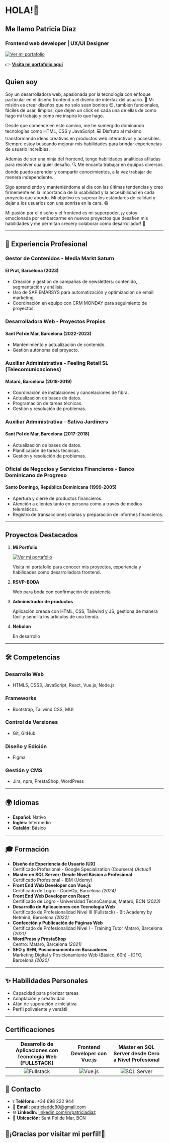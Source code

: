 # HOLA!👋

## Me llamo Patricia Díaz

### Frontend web developer | UX/UI Designer

[![Ver mi portafolio](https://github.com/Patriciaddc80/PATRICIA-DIAZ/assets/98458936/f886dd2c-62bd-4926-b883-bde1d5f9d567)](https://patriciadiaz.dev)

👉 [**Visita mi portafolio aquí**](https://patriciadiaz.dev)

## Quien soy

Soy un desarrolladora web, apasionada por la tecnología con enfoque particular en el diseño frontend o el diseño de interfaz del usuario.
🎨 Mi misión es crear diseños que no solo sean bonitos 😍, también funcionales, fáciles de usar, limpios, que dejen un click en cada una de ellas de como hago mi trabajo y como me inspira lo que hago.

Desde que comencé en este camino, me he sumergido dominando tecnologías como HTML, CSS y JavaScript. 💻 Disfruto al máximo transformando ideas creativas en productos web interactivos y accesibles. Siempre estoy buscando mejorar mis habilidades para brindar experiencias de usuario increíbles.

Además de ser una ninja del frontend, tengo habilidades analíticas afiladas para resolver cualquier desafío. 🔍 Me encanta trabajar en equipos diversos donde puedo aprender y compartir conocimientos, a la vez trabajar de menera independiente.

Sigo aprendiendo y manteniéndome al día con las últimas tendencias y creo firmemente en la importancia de la usabilidad y la accesibilidad en cada proyecto que abordo. Mi objetivo es superar los estándares de calidad y dejar a los usuarios con una sonrisa en la cara. 😄

Mi pasión por el diseño y el frontend es mi superpoder, ¡y estoy emocionada por embarcarme en nuevos proyectos que desafíen mis habilidades y me permitan crecery colaborar como desarrollador! 🚀

---

## 💼 Experiencia Profesional

### Gestor de Contenidos - Media Markt Saturn

#### El Prat, Barcelona (2023)

- Creación y gestión de campañas de newsletters: contenido, segmentación y análisis.
- Uso de SAP EMARSYS para automatización y optimización de email marketing.
- Coordinación en equipo con CRM MONDAY para seguimiento de proyectos.

### Desarrolladora Web - Proyectos Propios

#### Sant Pol de Mar, Barcelona (2022-2023)

- Mantenimiento y actualización de contenido.
- Gestión autónoma del proyecto.

### Auxiliar Administrativa - Feeling Retail SL (Telecomunicaciones)

#### Mataró, Barcelona (2018-2019)

- Coordinación de instalaciones y cancelaciones de fibra.
- Actualización de bases de datos.
- Programación de tareas técnicas.
- Gestión y resolución de problemas.

### Auxiliar Administrativa - Sativa Jardiners

#### Sant Pol de Mar, Barcelona (2017-2018)

- Actualización de bases de datos.
- Planificación de tareas técnicas.
- Gestión y resolución de problemas.

### Oficial de Negocios y Servicios Financieros - Banco Dominicano de Progreso

#### Santo Domingo, República Dominicana (1999-2005)

- Apertura y cierre de productos financieros.
- Atención a clientes tanto en persona como a través de medios telemáticos.
- Registro de transacciones diarias y preparación de informes financieros.

---

## Proyectos Destacados

1. **Mi Portfolio**

   [![Ver mi portafolio](https://github.com/Patriciaddc80/PATRICIA-DIAZ/assets/98458936/f886dd2c-62bd-4926-b883-bde1d5f9d567)](https://patriciadiaz.dev)

   Visita mi portafolio para conocer mis proyectos, experiencia y habilidades como desarrolladora frontend.

2. **RSVP-BODA**

   Web para boda con confirmación de asistencia

3. **Administrador de productos**

   Aplicación creada con HTML, CSS, Tailwind y JS, gestiona de manera fácil y sencilla los artículos de una tienda.

4. **Nebulon**

   En desarrollo

---

## 🛠️ Competencias

### Desarrollo Web

- HTML5, CSS3, JavaScript, React, Vue.js, Node.js

### Frameworks

- Bootstrap, Tailwind CSS, MUI

### Control de Versiones

- Git, GitHub

### Diseño y Edición

- Figma

### Gestión y CMS

- Jira, npm, PrestaShop, WordPress

---

## 🌍 Idiomas

- **Español:** Nativo
- **Inglés:** Intermedio
- **Catalán:** Básico

---

## 🎓 Formación

- **Diseño de Experiencia de Usuario (UX)**  
  Certificado Profesional - Google Specialization (Coursera) *(Actual)*
- **Master en SQL Server: Desde Nivel Básico a Profesional**  
  Certificado Profesional - IBM (Udemy)
- **Front End Web Developer con Vue.js**  
  Certificado de Logro - CodeOp, Barcelona *(2024)*
- **Front End Web Developer con React**  
  Certificado de Logro - Universidad TecnoCampus, Mataró, BCN *(2023)*
- **Desarrollo de Aplicaciones con Tecnología Web**  
  Certificado de Profesionalidad Nivel III (Fullstack) - Bit Academy by Netmind, Barcelona *(2022)*
- **Confección y Publicación de Páginas Web**  
  Certificado de Profesionalidad Nivel I - Training Tutor Mataró, Barcelona *(2021)*
- **WordPress y PrestaShop**  
  Centro: Mataró, Barcelona *(2021)*
- **SEO y SEM, Posicionamiento en Buscadores**  
  Marketing Digital y Posicionamiento Web (Básico, 60h) - IDFO, Barcelona *(2020)*

---

## ✨ Habilidades Personales

- Capacidad para priorizar tareas
- Adaptación y creatividad
- Afán de superación e iniciativa
- Perfil polivalente y versátil

---

## Certificaciones

| Desarrollo de Aplicaciones con Tecnología Web (FULLSTACK) | Frontend Developer con Vue.js | Máster en SQL Server desde Cero a Nivel Profesional |
|:--------------------------------------------------------:|:----------------------------:|:--------------------------------------------------:|
| ![Fullstack](https://github.com/Patriciaddc80/PATRICIA-DIAZ/assets/98458936/a3ddacd8-09fd-408b-9e6c-2f8aeccb16ff) | ![Vue.js](https://github.com/Patriciaddc80/PATRICIA-DIAZ/assets/98458936/d2c604bf-9218-4281-b741-090a6001e3cd) | ![SQL Server](https://github.com/user-attachments/assets/4c612b54-f507-4297-9c72-52e8165844b5) |

## 📌 Contacto

- 📞 **Teléfono:** +34 698 222 944
- 📧 **Email:** [patriciaddc80@gmail.com](mailto:patriciaddc80@gmail.com)
- 🌐 **LinkedIn:** [linkedin.com/in/patriciadiaz](https://linkedin.com/in/patriciadiaz)
- 📍 **Ubicación:** Sant Pol de Mar, BCN

## 🌟¡Gracias por visitar mi perfil!🌟
